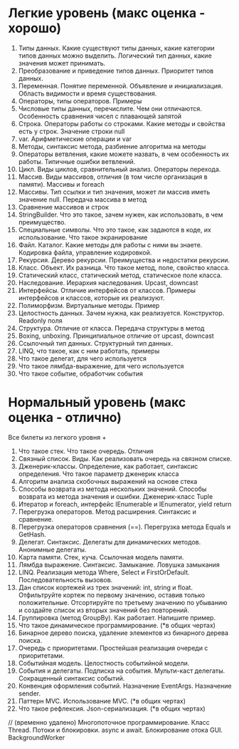 # Легкие уровень (макс оценка - хорошо)
1. Типы данных. Какие существуют типы данных, какие категории типов данных можно выделить. Логический тип данных, какие значения может принимать.
1. Преобразование и приведение типов данных. Приоритет типов данных.
1. Переменная. Понятие переменной. Объявление и инициализация. Область видимости и время существования.
1. Операторы, типы операторов. Примеры
1. Числовые типы данных, перечислите. Чем они отличаются.  Особенность сравнения чисел с плавающей запятой
1. Строка. Операторы работы со строками. Какие методы и свойства есть у строк. Значение строки null
1. var. Арифметические операции и var
1. Методы, синтаксис метода, разбиение алгоритма на методы
1. Операторы ветвления, какие можете назвать, в чем особенность их работы. Типичные ошибки ветвлений.
1. Цикл. Виды циклов, сравнительный анализ. Операторы перехода.
1. Массив. Виды массивов, отличия (в том числе организация в памяти). Массивы и foreach
1. Массивы. Тип ссылки и тип значения, может ли массив иметь значение null. Передача массива в метод
1. Сравнение массивов и строк
1. StringBuilder. Что это такое, зачем нужен, как использовать, в чем преимущество.
1. Специальные символы. Что это такое, как задаются в коде, их использование. Что такое экранирование
1. Файл. Каталог. Какие методы для работы с ними вы знаете. Кодировка файла, управление кодировкой.
1. Рекурсия. Дерево рекурсии. Преимущества и недостатки рекурсии.
1. Класс. Объект. Их разница. Что такое метод, поле, свойство класса.
1. Статический класс, статический метод, статическое поле класса.
1. Наследование. Иерархия наследования. Upcast, downcast
1. Интерфейсы. Отличие интерфейсов от классов. Примеры интерфейсов и классов, которые их реализуют.
1. Полиморфизм. Виртуальные методы. Пример
1. Целостность данных. Зачем нужна, как реализуется. Конструктор. Readonly поля
1. Структура. Отличие от класса. Передача структуры в метод
1. Boxing, unboxing. Принципиальное отличие от upcast, downcast
1. Ссылочный тип данных. Структурный тип данных.
1. LINQ, что такое, как с ним работать, примеры
1. Что такое делегат, для чего используется
1. Что такое лямбда-выражение, для чего используется
1. Что такое событие, обработчик события

# Нормальный уровень (макс оценка - отлично)
Все билеты из легкого уровня + 
1. Что такое стек. Что такое очередь. Отличия
1. Связный список. Виды. Как реализовать очередь на связном списке.
1. Дженерик-классы. Определение, как работает, синтаксис определения. Что такое параметр дженерик класса
1. Алгоритм анализа скобочных выражений на основе стека
1. Способы возврата из метода нескольких значений. Способы возврата из метода значения и ошибки. Дженерик-класс Tuple
1. Итератор и foreach, интерфейс IEnumerable и IEnumerator, yield return
1. Перегрузка операторов. Метод расширения. Синтаксис и сравнение.
1. Перегрузка операторов сравнения (==). Перегрузка метода Equals и GetHash.
1. Делегат. Синтаксис. Делегаты для динамических методов. Анонимные делегаты.
1. Карта памяти. Стек, куча. Ссылочная модель памяти.
1. Лямбда выражение. Синтаксис. Замыкание. Ловушка замыкания
1. LINQ. Реализация метода Where, Select и FirstOrDefault. Последовательность вызовов.
1. Дан список кортежей из трех значений: int, string и float. Отфильтруйте кортеж по первому значению, оставив только положительные. Отсортируйте по третьему значению по убыванию и создайте список из вторых значений без повторений.
1. Группировка (метод GroupBy). Как работает. Напишите пример.
1. Что такое динамическое программирование. (*в общих чертах)
1. Бинарное дерево поиска, удаление элементов из бинарного дерева поиска.
1. Очередь с приоритетами. Простейшая реализация очереди с приоритетами.
1. Событийная модель. Целостность событийной модели. 
1. События и делегаты. Подписка на события. Мульти-каст делегаты. Сокращенный синтаксис событий. 
1. Конвенция оформления событий. Назначение EventArgs. Назначение sender.
1. Паттерн MVC. Использование MVC. (*в общих чертах)
1. Что такое рефлексия. Json-сериализация. (*в общих чертах)

// (временно удалено) Многопоточное программирование. Класс Thread. Потоки и блокировки. async и await. Блокирование отока GUI. BackgroundWorker
